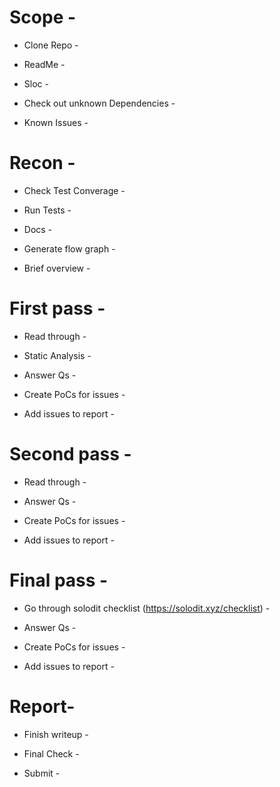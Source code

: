 # Scope -
- Clone Repo -

- ReadMe -

- Sloc -

- Check out unknown Dependencies -

- Known Issues -

# Recon -
- Check Test Converage -

- Run Tests -

- Docs -

- Generate flow graph -

- Brief overview -

# First pass -
- Read through -

- Static Analysis -

- Answer Qs -

- Create PoCs for issues -

- Add issues to report -

# Second pass -
- Read through -

- Answer Qs -

- Create PoCs for issues -

- Add issues to report -

# Final pass -
- Go through solodit checklist (https://solodit.xyz/checklist) -

- Answer Qs -

- Create PoCs for issues -

- Add issues to report -


# Report-
- Finish writeup -

- Final Check -

- Submit -
